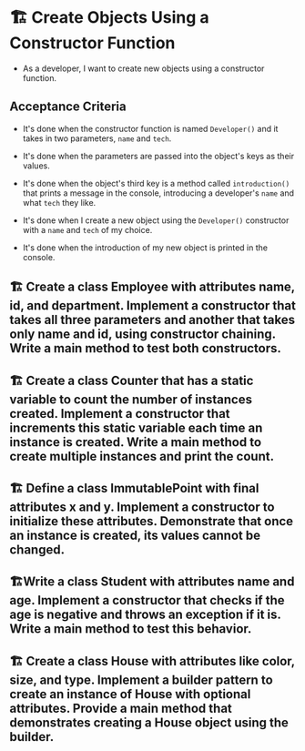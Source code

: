 # 🏗️ Create Objects Using a Constructor Function

* As a developer, I want to create new objects using a constructor function.

## Acceptance Criteria

* It's done when the constructor function is named `Developer()` and it takes in two parameters, `name` and `tech`.

* It's done when the parameters are passed into the object's keys as their values.

* It's done when the object's third key is a method called `introduction()` that prints a message in the console, introducing a developer's `name` and what `tech` they like.

* It's done when I create a new object using the `Developer()` constructor with a `name` and `tech` of my choice.

* It's done when the introduction of my new object is printed in the console.


## 🏗️ Create a class Employee with attributes name, id, and department. Implement a constructor that takes all three parameters and another that takes only name and id, using constructor chaining. Write a main method to test both constructors.

## 🏗️ Create a class Counter that has a static variable to count the number of instances created. Implement a constructor that increments this static variable each time an instance is created. Write a main method to create multiple instances and print the count.

## 🏗️ Define a class ImmutablePoint with final attributes x and y. Implement a constructor to initialize these attributes. Demonstrate that once an instance is created, its values cannot be changed.

## 🏗️Write a class Student with attributes name and age. Implement a constructor that checks if the age is negative and throws an exception if it is. Write a main method to test this behavior.

## 🏗️ Create a class House with attributes like color, size, and type. Implement a builder pattern to create an instance of House with optional attributes. Provide a main method that demonstrates creating a House object using the builder.